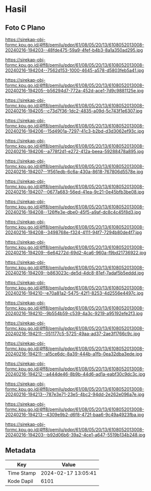 # Hasil

## Foto C Plano

https://sirekap-obj-formc.kpu.go.id/4ff8/pemilu/pdpr/61/08/05/20/13/6108052013008-20240216-194203--48fde475-59a9-4fef-b4b3-8a1a350ad295.jpg

https://sirekap-obj-formc.kpu.go.id/4ff8/pemilu/pdpr/61/08/05/20/13/6108052013008-20240216-194204--7562d153-1000-4645-a578-d5803feb5a41.jpg

https://sirekap-obj-formc.kpu.go.id/4ff8/pemilu/pdpr/61/08/05/20/13/6108052013008-20240216-194205--b56294d7-772a-452d-ace1-7d9c9881125e.jpg

https://sirekap-obj-formc.kpu.go.id/4ff8/pemilu/pdpr/61/08/05/20/13/6108052013008-20240216-194205--c73d7f36-1dc2-4835-a09d-5c743f1e6307.jpg

https://sirekap-obj-formc.kpu.go.id/4ff8/pemilu/pdpr/61/08/05/20/13/6108052013008-20240216-194206--15d4901a-7297-41c3-b2bd-d3d3062ef93c.jpg

https://sirekap-obj-formc.kpu.go.id/4ff8/pemilu/pdpr/61/08/05/20/13/6108052013008-20240216-194206--a778f2d1-e272-412a-beea-59288478a895.jpg

https://sirekap-obj-formc.kpu.go.id/4ff8/pemilu/pdpr/61/08/05/20/13/6108052013008-20240216-194207--1f561edb-6c6a-430a-8618-767806d5578e.jpg

https://sirekap-obj-formc.kpu.go.id/4ff8/pemilu/pdpr/61/08/05/20/13/6108052013008-20240216-194207--0677a683-56ed-41ea-9c21-0e45bfb3be08.jpg

https://sirekap-obj-formc.kpu.go.id/4ff8/pemilu/pdpr/61/08/05/20/13/6108052013008-20240216-194208--126ffe3e-dbe0-45f5-a9af-dc8c4c45f8d3.jpg

https://sirekap-obj-formc.kpu.go.id/4ff8/pemilu/pdpr/61/08/05/20/13/6108052013008-20240216-194208--3498768e-f324-4111-94f7-7294b80de4f7.jpg

https://sirekap-obj-formc.kpu.go.id/4ff8/pemilu/pdpr/61/08/05/20/13/6108052013008-20240216-194209--6e64272d-69d2-4ca6-960a-f9bd21736922.jpg

https://sirekap-obj-formc.kpu.go.id/4ff8/pemilu/pdpr/61/08/05/20/13/6108052013008-20240216-194209--b863023c-de5d-4dc8-81ef-7adaf5b5eddd.jpg

https://sirekap-obj-formc.kpu.go.id/4ff8/pemilu/pdpr/61/08/05/20/13/6108052013008-20240216-194210--e70a81a2-5475-42f1-8253-4d2556e4497c.jpg

https://sirekap-obj-formc.kpu.go.id/4ff8/pemilu/pdpr/61/08/05/20/13/6108052013008-20240216-194210--9b554b59-c539-4a3c-9219-a95192efe2f3.jpg

https://sirekap-obj-formc.kpu.go.id/4ff8/pemilu/pdpr/61/08/05/20/13/6108052013008-20240216-194211--051177c5-5725-49aa-ad37-2ae3f1766c9c.jpg

https://sirekap-obj-formc.kpu.go.id/4ff8/pemilu/pdpr/61/08/05/20/13/6108052013008-20240216-194211--a15ce6dc-8a39-444b-a1fb-0ea32dba3ede.jpg

https://sirekap-obj-formc.kpu.go.id/4ff8/pemilu/pdpr/61/08/05/20/13/6108052013008-20240216-194212--a444de46-8b9b-44d6-ad1a-eabf30c9dc3c.jpg

https://sirekap-obj-formc.kpu.go.id/4ff8/pemilu/pdpr/61/08/05/20/13/6108052013008-20240216-194213--787e3e71-23e5-4bc2-94dd-2e262e096a7e.jpg

https://sirekap-obj-formc.kpu.go.id/4ff8/pemilu/pdpr/61/08/05/20/13/6108052013008-20240216-194213--4309e9b2-d6f8-472f-baa6-9c49a4923fba.jpg

https://sirekap-obj-formc.kpu.go.id/4ff8/pemilu/pdpr/61/08/05/20/13/6108052013008-20240216-194203--b92d06b6-39a2-4ce1-a647-5519b134b248.jpg


## Metadata

| Key        | Value               |
| ---------- | ------------------- |
| Time Stamp | 2024-02-17 13:05:41 |
| Kode Dapil | 6101                |



